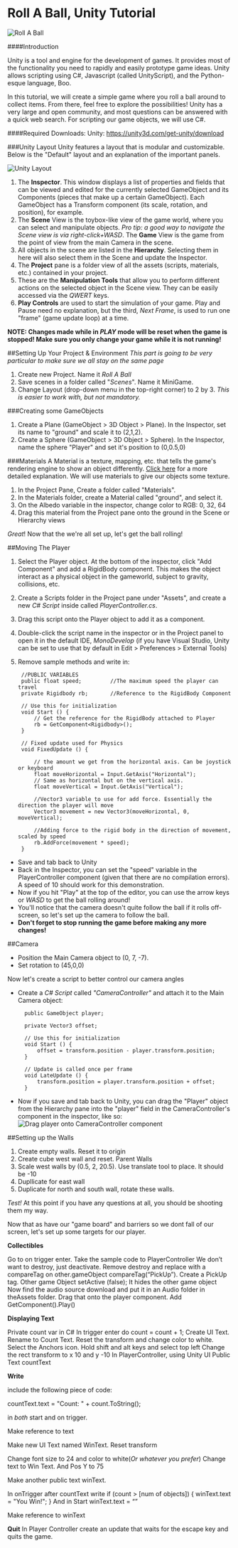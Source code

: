 # Roll A Ball, Unity Tutorial
![Roll A Ball](http://i.imgur.com/2PcxbWz.gif)

####Introduction

Unity is a tool and engine for the development of games. It provides most of the functionality you need to rapidly and easily prototype game ideas. Unity allows scripting using C#, Javascript (called UnityScript), and the Python-esque language, Boo.

In this tutorial, we will create a simple game where you roll a ball around to collect items. From there, feel free to explore the possibilities! Unity has a very large and open community, and most questions can be answered with a quick web search. For scripting our game objects, we will use C#.

####Required Downloads: 
Unity: https://unity3d.com/get-unity/download

###Unity Layout
Unity features a layout that is modular and customizable. Below is the "Default" layout and an explanation of the important panels.

![Unity Layout](http://i.imgur.com/9aCt2rK.png)

1. The **Inspector**. This window displays a list of properties and fields that can be viewed and edited for the currently selected GameObject and its Components (pieces that make up a certain GameObject). Each GameObject has a Transform component (its scale, rotation, and position), for example.
2. The **Scene** View is the toybox-like view of the game world, where you can select and manipulate objects. _Pro tip: a good way to navigate the Scene view is via right-click+WASD_. The **Game** View is the game from the point of view from the main Camera in the scene.
3. All objects in the scene are listed in the **Hierarchy**. Selecting them in here will also select them in the Scene and update the Inspector.
4. The **Project** pane is a folder view of all the assets (scripts, materials, etc.) contained in your project. 
5. These are the **Manipulation Tools** that allow you to perform different actions on the selected object in the Scene view. They can be easily accessed via the _QWERT_ keys.
6. **Play Controls** are used to start the simulation of your game. Play and Pause need no explanation, but the third, _Next Frame_, is used to run one "frame" (game update loop) at a time.

**NOTE: Changes made while in _PLAY_ mode will be reset when the game is stopped! Make sure you only change your game while it is not running!**

##Setting Up Your Project & Environment
_This part is going to be very particular to make sure we all stay on the same page_

1. Create new Project. Name it *Roll A Ball*
2. Save scenes in a folder called "_Scenes_". Name it MiniGame.
3. Change Layout (drop-down menu in the top-right corner) to 2 by 3. _This is easier to work with, but not mandatory._

###Creating some GameObjects
1. Create a Plane (GameObject > 3D Object > Plane). In the Inspector, set its name to "ground" and scale it to (2,1,2).
2. Create a Sphere (GameObject > 3D Object > Sphere). In the Inspector, name the sphere "Player" and set it's position to (0,0.5,0)

###Materials
A Material is a texture, mapping, etc. that tells the game's rendering engine to show an object differently. [Click here](http://gametextures.com/blog/2014/02/10/a-beginners-guide-to-video-game-materials/) for a more detailed explanation. We will use materials to give our objects some texture.

1. In the Project Pane, Create a folder called "Materials". 
2. In the Materials folder, create a Material called "ground", and select it.
3. On the Albedo variable in the inspector, change color to RGB: 0, 32, 64
4. Drag this material from the Project pane onto the ground in the Scene or Hierarchy views

*Great*! Now that the we're all set up, let's get the ball rolling!

##Moving The Player
1. Select the Player object. At the bottom of the inspector, click "Add Component" and add a RigidBody component. This makes the object interact as a physical object in the gameworld, subject to gravity, collisions, etc.
2. Create a Scripts folder in the Project pane under "Assets", and create a new _C# Script_ inside called _PlayerController.cs_.
3. Drag this script onto the Player object to add it as a component.
4. Double-click the script name in the inspector or in the Project panel to open it in the default IDE, _MonoDevelop_ (if you have Visual Studio, Unity can be set to use that by default in Edit > Preferences > External Tools)
4. Remove sample methods and write in:

        //PUBLIC VARIABLES
        public float speed;         //The maximum speed the player can travel
        private Rigidbody rb;       //Reference to the RigidBody Component
        
        // Use this for initialization
        void Start () {
            // Get the reference for the RigidBody attached to Player
            rb = GetComponent<Rigidbody>();
        }
        
        // Fixed update used for Physics
        void FixedUpdate () {
        
            // the amount we get from the horizontal axis. Can be joystick or keyboard
            float moveHorizontal = Input.GetAxis("Horizontal");
            // Same as horizontal but on the vertical axis.
            float moveVertical = Input.GetAxis("Vertical");
            
            //Vector3 variable to use for add force. Essentially the direction the player will move
            Vector3 movement = new Vector3(moveHorizontal, 0, moveVertical);
            
            //Adding force to the rigid body in the direction of movement, scaled by speed
            rb.AddForce(movement * speed);
        }

* Save and tab back to Unity
* Back in the Inspector, you can set the "speed" variable in the PlayerController component (given that there are no compilation errors). A speed of 10 should work for this demonstration.
* Now if you hit "Play" at the top of the editor, you can use the arrow keys or _WASD_ to get the ball rolling around!
* You'll notice that the camera doesn't quite follow the ball if it rolls off-screen, so let's set up the camera to follow the ball.
* **Don't forget to stop running the game before making any more changes!**

##Camera

* Position the Main Camera object to (0, 7, -7).
* Set rotation to (45,0,0)

Now let's create a script to better control our camera angles
* Create a _C# Script_ called _"CameraController"_ and attach it to the Main Camera object:

        public GameObject player;
        
        private Vector3 offset;
        
        // Use this for initialization
        void Start () {
            offset = transform.position - player.transform.position;
        }
        
        // Update is called once per frame
        void LateUpdate () {
            transform.position = player.transform.position + offset;
        }

* Now if you save and tab back to Unity, you can drag the "Player" object from the Hierarchy pane into the "player" field in the CameraController's component in the inspector, like so:
![Drag player onto CameraController component](http://i.imgur.com/3OE3Ssq.gif)

##Setting up the Walls

1. Create empty walls. Reset it to origin
2. Create cube west wall and reset. Parent Walls
3. Scale west walls by (0.5, 2, 20.5). Use translate tool to place. It should be -10
4. Dupllicate for east wall
5. Duplicate for north and south wall, rotate these walls.

_Test!_  At this point if you have any questions at all, you should be shooting them my way.

Now that as have our "game board" and barriers so we dont fall of our screen, let's set up some targets for our player.

**Collectibles**

Go to on trigger enter. Take the sample code to PlayerController
We don’t want to destroy, just deactivate. 
Remove destroy and replace with a compareTag on other.gameObject 
compareTag(“PickUp”). Create a PickUp tag.
Other game Object setActive (false);
It hides the other game object  
Now find the audio source download and put it in an Audio folder in theAssets folder. Drag that onto the player component. Add GetComponent<AudioSource>().Play()

**Displaying Text**

Private count var in C#
In trigger enter do count = count + 1;
Create UI Text. Rename to Count Text. Reset the transform and change color to white.
Select the Anchors icon. Hold shift and alt keys and select top left
Change the rect transform to x 10 and y -10
In PlayerController, using Unity UI
Public Text countText

**Write**

include the following piece of code:

countText.text = "Count: " + count.ToString();

in *both* start and on trigger.

Make reference to text

Make new UI Text named WinText. Reset transform

Change font size to 24 and color to white(_Or whatever you prefer_)
Change text to Win Text. And Pos Y to 75

Make another public text winText.

In onTrigger after countText write
if (count > [num of objects]) {
                winText.text = "You Win!";
            }
And in Start winText.text = “”

Make reference to winText

**Quit**
In Player Controller create an update that waits for the escape key and quits the game.




























